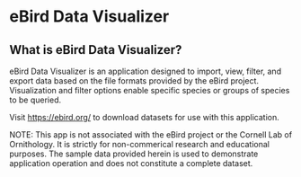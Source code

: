 # eBird Data Visualizer

## What is eBird Data Visualizer?

eBird Data Visualizer is an application designed to import, view, filter, and export data based on the file formats provided by the eBird project. Visualization and filter options enable specific species or groups of species to be queried.

Visit https://ebird.org/ to download datasets for use with this application.

NOTE: This app is not associated with the eBird project or the Cornell Lab of Ornithology. It is strictly for non-commerical research and educational purposes. The sample data provided herein is used to demonstrate application operation and does not constitute a complete dataset.
